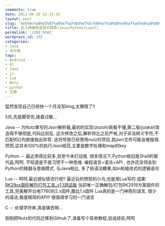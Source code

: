 ```yaml
---
comments: true
date: 2011-06-10 12:15:42
layout: post
slug: '%e5%9c%a8%e5%87%a0%e7%a7%8d%e7%bc%96%e7%a8%8b%e8%af%ad%e8%a8%80%e4%b8%ad%e6%8e%a2%e7%b4%a2javapythonluac'
title: 在几种编程语言中探索(Java/Python/Lua/C)
permalink: '/292.html'
wordpress_id: 292
categories:
- Java
- 未分类
tags:
- Android
- el
- Java
- js
- lua
- Nutz
- python
- 迁移
---
```


猛然发现自己已经快一个月没写blog,太懒惰了!!

5月,先是脚受伤,接着过敏... 

Java -- 为Nutz重写的Json解析器,最初的实现(zozoh)我看不懂,第二版(juqkai)改造得不够彻底,代码比较乱. 这次修改之后,解析将比之前严格,对于非法转义字符,不匹配的[}均直接抛出异常. 这将导致已经使用nutz的项目,其json文件可能会被报错. 然而,这并未100%的执行Json规范,主要是数字处理和map的key

Python -- 最近用得比较多,但至今未打动我. 很多情况下,Python依旧是Shell的替代品,呵呵. 不知道是不是习惯于一种思维: 编程语言=语法+API , 也许还没领会到Python的精髓与思维模式. 与Java相比, 多了些语法糖果,如in和缩进式的逻辑语句

Lua -- 呵呵,最近貌似很流行呢!! 最近玩的愤怒的小鸟,也是用Lua写的
成果: [RK29xx固件解包打包工具_v1.1测试版](http://www.teclast.com/bbs/forum.php?mod=viewthread&tid=157140&extra=) 当前唯一正确解包/打包RK2918方案固件的工具,完美解开台电T760的2.x固件,酷比1.x固件
Lua真的是一门神奇的语言, 很少的语法,极度精简的API!! 很值得学习的一门语言

C -- 处理字符串,真是痛苦啊...

刚刚把Nutz的代码迁移到Github了,准备写个简单教程,说说经验,呵呵
